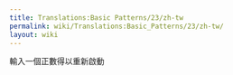 ```yaml
---
title: Translations:Basic Patterns/23/zh-tw
permalink: wiki/Translations:Basic_Patterns/23/zh-tw/
layout: wiki
---
```


輸入一個正數得以重新啟動
